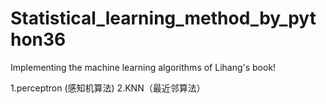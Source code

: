 # Statistical_learning_method_by_python36
Implementing the machine learning algorithms of Lihang's book!

1.perceptron (感知机算法)
2.KNN（最近邻算法）
